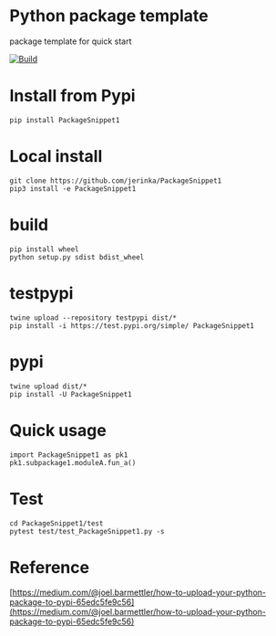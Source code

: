 # Python package template
package template for quick start

[![Build](https://github.com/jerinka/PackageSnippet1/actions/workflows/python-publish.yml/badge.svg)](https://github.com/jerinka/PackageSnippet1/actions/workflows/python-publish.yml)

# Install from Pypi
```pip install PackageSnippet1```

# Local install
```git clone https://github.com/jerinka/PackageSnippet1```\
```pip3 install -e PackageSnippet1```

# build
```pip install wheel```\
```python setup.py sdist bdist_wheel```

# testpypi
```twine upload --repository testpypi dist/* ```\
```pip install -i https://test.pypi.org/simple/ PackageSnippet1 ```

# pypi
```twine upload dist/*```\
```pip install -U PackageSnippet1```

# Quick usage
```import PackageSnippet1 as pk1```\
```pk1.subpackage1.moduleA.fun_a()```

# Test
```cd PackageSnippet1/test```\
```pytest test/test_PackageSnippet1.py -s```

# Reference
[https://medium.com/@joel.barmettler/how-to-upload-your-python-package-to-pypi-65edc5fe9c56](https://medium.com/@joel.barmettler/how-to-upload-your-python-package-to-pypi-65edc5fe9c56)









